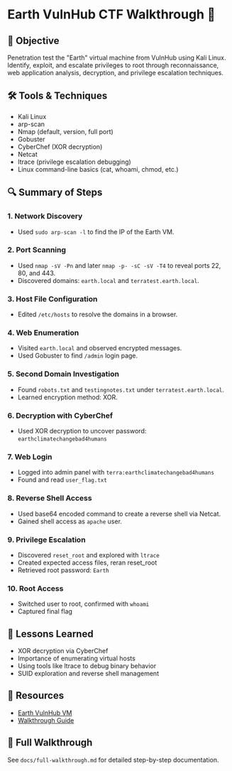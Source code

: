 # Earth VulnHub CTF Walkthrough 🚀

## 🎯 Objective
Penetration test the "Earth" virtual machine from VulnHub using Kali Linux. Identify, exploit, and escalate privileges to root through reconnaissance, web application analysis, decryption, and privilege escalation techniques.

## 🛠️ Tools & Techniques
- Kali Linux
- arp-scan
- Nmap (default, version, full port)
- Gobuster
- CyberChef (XOR decryption)
- Netcat
- ltrace (privilege escalation debugging)
- Linux command-line basics (cat, whoami, chmod, etc.)

## 🔍 Summary of Steps

### 1. Network Discovery
- Used `sudo arp-scan -l` to find the IP of the Earth VM.

### 2. Port Scanning
- Used `nmap -sV -Pn` and later `nmap -p- -sC -sV -T4` to reveal ports 22, 80, and 443.
- Discovered domains: `earth.local` and `terratest.earth.local`.

### 3. Host File Configuration
- Edited `/etc/hosts` to resolve the domains in a browser.

### 4. Web Enumeration
- Visited `earth.local` and observed encrypted messages.
- Used Gobuster to find `/admin` login page.

### 5. Second Domain Investigation
- Found `robots.txt` and `testingnotes.txt` under `terratest.earth.local`.
- Learned encryption method: XOR.

### 6. Decryption with CyberChef
- Used XOR decryption to uncover password: `earthclimatechangebad4humans`

### 7. Web Login
- Logged into admin panel with `terra:earthclimatechangebad4humans`
- Found and read `user_flag.txt`

### 8. Reverse Shell Access
- Used base64 encoded command to create a reverse shell via Netcat.
- Gained shell access as `apache` user.

### 9. Privilege Escalation
- Discovered `reset_root` and explored with `ltrace`
- Created expected access files, reran reset_root
- Retrieved root password: `Earth`

### 10. Root Access
- Switched user to root, confirmed with `whoami`
- Captured final flag

## 📝 Lessons Learned
- XOR decryption via CyberChef
- Importance of enumerating virtual hosts
- Using tools like ltrace to debug binary behavior
- SUID exploration and reverse shell management

## 🔗 Resources
- [Earth VulnHub VM](https://download.vulnhub.com/theplanets/Earth.ova)
- [Walkthrough Guide](https://medium.com/@wiktorderda/vulnhub-the-planets-earth-ctf-4d4acfeb1428)

## 📁 Full Walkthrough
See `docs/full-walkthrough.md` for detailed step-by-step documentation.
